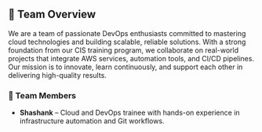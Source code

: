 ## 👥 Team Overview

We are a team of passionate DevOps enthusiasts committed to mastering cloud technologies and building scalable, reliable solutions. With a strong foundation from our CIS training program, we collaborate on real-world projects that integrate AWS services, automation tools, and CI/CD pipelines. Our mission is to innovate, learn continuously, and support each other in delivering high-quality results.

### 🔧 Team Members
- **Shashank** – Cloud and DevOps trainee with hands-on experience in infrastructure automation and Git workflows.

